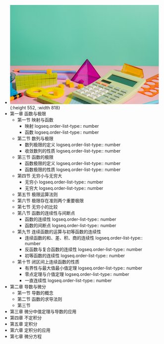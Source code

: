 - ![math.png](../assets/math_1708953661861_0.png){:height 552, :width 818}
- 第一章 函数与极限
	- 第一节 映射与函数
		- 映射
		  logseq.order-list-type:: number
		- 函数
		  logseq.order-list-type:: number
	- 第二节 数列与极限
		- 数列极限的定义
		  logseq.order-list-type:: number
		- 收敛数列的性质
		  logseq.order-list-type:: number
	- 第三节 函数的极限
		- 函数极限的定义
		  logseq.order-list-type:: number
		- 函数极限的性质
		  logseq.order-list-type:: number
	- 第四节 无穷小与无穷大
		- 无穷小
		  logseq.order-list-type:: number
		- 无穷大
		  logseq.order-list-type:: number
	- 第五节 极限运算法则
	- 第六节 极限存在准则两个重要极限
	- 第七节 无穷小的比较
	- 第八节 函数的连续性与间断点
		- 函数的连续性
		  logseq.order-list-type:: number
		- 函数的间断点
		  logseq.order-list-type:: number
	- 第九节 连续函数的运算与初等函数的连续性
		- 连续函数的和、差、积、商的连续性
		  logseq.order-list-type:: number
		- 反函数与复合函数的连续性
		  logseq.order-list-type:: number
		- 初等函数的连续性
		  logseq.order-list-type:: number
	- 第十节 闭区间上连续函数的性质
		- 有界性与最大值最小值定理
		  logseq.order-list-type:: number
		- 零点定理与介值定理
		  logseq.order-list-type:: number
		- 一直连续性
		  logseq.order-list-type:: number
- 第二章 导数与微分
	- 第一节 导数的概念
	- 第二节 函数的求导法则
	- 第三节
- 第三章 微分中值定理与导数的应用
- 第四章 不定积分
- 第五章 定积分
- 第六章 定积分的应用
- 第七章 微分方程
